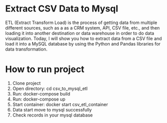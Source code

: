 # Extract CSV Data to Mysql

ETL (Extract Transform Load) is the process of getting data from multiple different sources, such as a as a CRM system, API, CSV file, etc., and then loading it into another destination or data warehouse in order to do data visualization. Today, I will show you how to extract data from a CSV file and load it into a MySQL database by using the Python and Pandas libraries for data transformation.

# How to run project
1. Clone project 
2. Open directory: cd csv_to_mysql_etl
3. Run: docker-compose build
4. Run: docker-compose up
5. Start container: docker start csv_etl_container
6. Data start move to mysql successfully
7. Check records in your mysql database 
